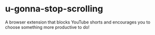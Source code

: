 # u-gonna-stop-scrolling
A browser extension that blocks YouTube shorts and encourages you to choose something more productive to do!
